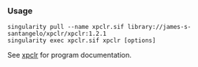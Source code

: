 ### Usage

```
singularity pull --name xpclr.sif library://james-s-santangelo/xpclr/xpclr:1.2.1
singularity exec xpclr.sif xpclr [options]
```

See [xpclr](https://github.com/hardingnj/xpclr) for program documentation.
